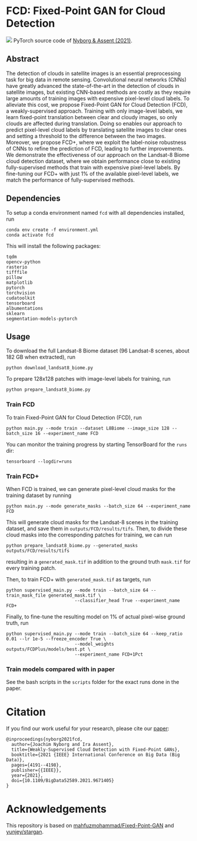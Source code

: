 # FCD: Fixed-Point GAN for Cloud Detection
![](images/pull_figure.jpg)
PyTorch source code of [Nyborg & Assent (2021)](https://arxiv.org/abs/2111.11879).

## Abstract
The detection of clouds in satellite images is an essential preprocessing task for big data in remote sensing. Convolutional neural networks (CNNs) have greatly advanced the state-of-the-art in the detection of clouds in satellite images, but existing CNN-based methods are costly as they require large amounts of training images with expensive pixel-level cloud labels.
To alleviate this cost, we propose Fixed-Point GAN for Cloud Detection (FCD), a weakly-supervised approach. 
Training with only image-level labels, we learn fixed-point translation between clear and cloudy images, so only clouds are affected during translation. Doing so enables our approach to predict pixel-level cloud labels by translating satellite images to clear ones and setting a threshold to the difference between the two images.
Moreover, we propose FCD+, where we exploit the label-noise robustness of CNNs to refine the prediction of FCD, leading to further improvements.
We demonstrate the effectiveness of our approach on the Landsat-8 Biome cloud detection dataset, where we obtain performance close to existing fully-supervised methods that train with expensive pixel-level labels. By fine-tuning our FCD+ with just 1\% of the available pixel-level labels, we match the performance of fully-supervised methods.


## Dependencies
To setup a conda environment named `fcd` with all dependencies installed, run 

```
conda env create -f environment.yml
conda activate fcd
``` 

This will install the following packages:
```
tqdm
opencv-python
rasterio
tifffile
pillow
matplotlib
pytorch
torchvision
cudatoolkit
tensorboard
albumentations
sklearn
segmentation-models-pytorch
```

## Usage
To download the full Landsat-8 Biome dataset (96 Landsat-8 scenes, about 182 GB when extracted), run
```
python download_landsat8_biome.py
```

To prepare 128x128 patches with image-level labels for training, run
```
python prepare_landsat8_biome.py 
```

### Train FCD
To train Fixed-Point GAN for Cloud Detection (FCD), run
```
python main.py --mode train --dataset L8Biome --image_size 128 --batch_size 16 --experiment_name FCD
```

You can monitor the training progress by starting TensorBoard for the `runs` dir:
```
tensorboard --logdir=runs
```


### Train FCD+
When FCD is trained, we can generate pixel-level cloud masks for the training dataset by running
```
python main.py --mode generate_masks --batch_size 64 --experiment_name FCD
```
This will generate cloud masks for the Landsat-8 scenes in the training dataset, and save them in `outputs/FCD/results/tifs`. 
Then, to divide these cloud masks into the corresponding patches for training, we can run
```
python prepare_landsat8_biome.py --generated_masks outputs/FCD/results/tifs
```
resulting in a `generated_mask.tif` in addition to the ground truth `mask.tif` for every training patch.

Then, to train FCD+ with `generated_mask.tif` as targets, run
```
python supervised_main.py --mode train --batch_size 64 --train_mask_file generated_mask.tif \
                          --classifier_head True --experiment_name FCD+
```

Finally, to fine-tune the resulting model on 1% of actual pixel-wise ground truth, run
```
python supervised_main.py --mode train --batch_size 64 --keep_ratio 0.01 --lr 1e-5 --freeze_encoder True \
                          --model_weights outputs/FCDPlus/models/best.pt \
                          --experiment_name FCD+1Pct 
```

### Train models compared with in paper
See the bash scripts in the `scripts` folder for the exact runs done in the paper.


# Citation
If you find our work useful for your research, please cite our [paper](https://arxiv.org/abs/2111.11879):
```
@inproceedings{nyborg2021fcd,
  author={Joachim Nyborg and Ira Assent},
  title={Weakly-Supervised Cloud Detection with Fixed-Point GANs}, 
  booktitle={2021 {IEEE} International Conference on Big Data (Big Data)},
  pages={4191--4198},
  publisher={{IEEE}},
  year={2021},
  doi={10.1109/BigData52589.2021.9671405}
}
```



# Acknowledgements
This repository is based on [mahfuzmohammad/Fixed-Point-GAN](https://github.com/mahfuzmohammad/Fixed-Point-GAN) and [yunjey/stargan](https://github.com/yunjey/stargan).






